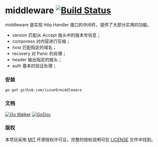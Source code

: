 middleware
[![Build Status](https://travis-ci.org/issue9/middleware.svg?branch=master)](https://travis-ci.org/issue9/middleware)
======

middleware 是实现 http.Handler 接口的中间件，提供了大部分实用的功能。

- version 匹配从 Accept 报头中的版本号信息；
- comporess 对内容进行压缩；
- host 匹配指定的域名；
- recovery 对 Panic 的处理；
- header 输出指定的报头；
- auth 基本的验证处理；


### 安装

```shell
go get github.com/issue9/middleware
```


### 文档

[![Go Walker](https://gowalker.org/api/v1/badge)](https://gowalker.org/github.com/issue9/middleware)
[![GoDoc](https://godoc.org/github.com/issue9/middleware?status.svg)](https://godoc.org/github.com/issue9/middleware)


### 版权

本项目采用 [MIT](https://opensource.org/licenses/MIT) 开源授权许可证，完整的授权说明可在 [LICENSE](LICENSE) 文件中找到。
